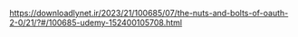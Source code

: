 https://downloadlynet.ir/2023/21/100685/07/the-nuts-and-bolts-of-oauth-2-0/21/?#/100685-udemy-152400105708.html
